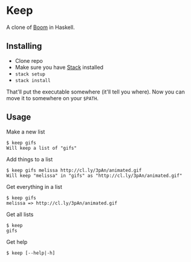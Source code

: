 # Keep

A clone of [Boom](http://zachholman.com/boom/) in Haskell.

## Installing

- Clone repo
- Make sure you have [Stack](https://www.stackage.org) installed
- `stack setup`
- `stack install`

That'll put the executable somewhere (it'll tell you where). Now you can move it to somewhere on your `$PATH`.

## Usage

Make a new list

```
$ keep gifs
Will keep a list of "gifs"
```

Add things to a list

```
$ keep gifs melissa http://cl.ly/3pAn/animated.gif
Will keep "melissa" in "gifs" as "http://cl.ly/3pAn/animated.gif"
```

Get everything in a list

```
$ keep gifs
melissa => http://cl.ly/3pAn/animated.gif
```

Get all lists

```
$ keep
gifs
```

Get help

```
$ keep [--help|-h]
```
